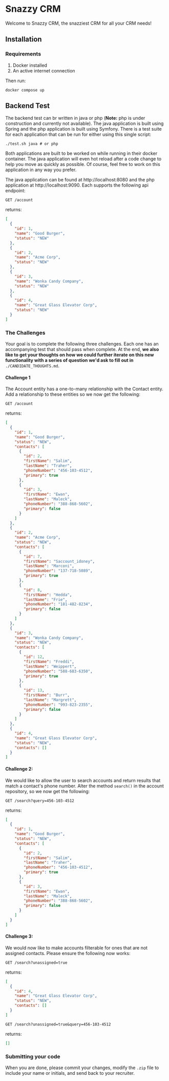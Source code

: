 # Snazzy CRM

Welcome to Snazzy CRM, the snazziest CRM for all your CRM needs!

## Installation

### Requirements
1. Docker installed
2. An active internet connection

Then run:
```
docker compose up
```
## Backend Test

The backend test can br written in java or php (**Note:** php is under construction and currently not available). The java application is built using Spring and the php 
application is built using Symfony. There is a test suite for each application that can be run for either 
using this single script:
```
./test.sh java # or php
```

Both applications are built to be worked on while running in their docker container. The java application
will even hot reload after a code change to help you move as quickly as possible. Of course, feel free to
work on this application in any way you prefer.

The java application can be found at http://localhost:8080 and the php application at http://localhost:9090. 
Each supports the following api endpoint:

`GET /account`

returns:
```json
[
  {
    "id": 1,
    "name": "Good Burger",
    "status": "NEW"
  },
  {
    "id": 2,
    "name": "Acme Corp",
    "status": "NEW"
  },
  {
    "id": 3,
    "name": "Wonka Candy Company",
    "status": "NEW"
  },
  {
    "id": 4,
    "name": "Great Glass Elevator Corp",
    "status": "NEW"
  }
]
```

### The Challenges

Your goal is to complete the following three challenges. Each one has an accompanying test that should pass 
when complete. At the end, **we also like to get your thoughts on how we could further iterate on this new 
functionality with a series of question we'd ask to fill out in** `./CANDIDATE_THOUGHTS.md`.

#### Challenge 1

The Account entity has a one-to-many relationship with the Contact entity. Add a relationship to these entities
so we now get the following:

`GET /account`

returns:
```json
[
  {
    "id": 1,
    "name": "Good Burger",
    "status": "NEW",
    "contacts": [
      {
        "id": 2,
        "firstName": "Salim",
        "lastName": "Traher",
        "phoneNumber": "456-103-4512",
        "primary": true
      },
      {
        "id": 3,
        "firstName": "Ewan",
        "lastName": "Maleck",
        "phoneNumber": "388-868-5602",
        "primary": false
      }
    ]
  },
  {
    "id": 2,
    "name": "Acme Corp",
    "status": "NEW",
    "contacts": [
      {
        "id": 7,
        "firstName": "Saccount_idoney",
        "lastName": "Marconi",
        "phoneNumber": "137-718-5089",
        "primary": true
      },
      {
        "id": 8,
        "firstName": "Hedda",
        "lastName": "Frie",
        "phoneNumber": "181-482-8234",
        "primary": false
      }
    ]
  },
  {
    "id": 3,
    "name": "Wonka Candy Company",
    "status": "NEW",
    "contacts": [
      {
        "id": 12,
        "firstName": "Freddi",
        "lastName": "Weippert",
        "phoneNumber": "588-683-6350",
        "primary": true
      },
      {
        "id": 13,
        "firstName": "Burr",
        "lastName": "Margrett",
        "phoneNumber": "993-823-2355",
        "primary": false
      }
    ]
  },
  {
    "id": 4,
    "name": "Great Glass Elevator Corp",
    "status": "NEW",
    "contacts": []
  }
]
```

#### Challenge 2:

We would like to allow the user to search accounts and return results that match a contact's phone number.
Alter the method `search()` in the account repository, so we now get the following:

`GET /search?query=456-103-4512`

returns:
```json
[
  {
    "id": 1,
    "name": "Good Burger",
    "status": "NEW",
    "contacts": [
      {
        "id": 2,
        "firstName": "Salim",
        "lastName": "Traher",
        "phoneNumber": "456-103-4512",
        "primary": true
      },
      {
        "id": 3,
        "firstName": "Ewan",
        "lastName": "Maleck",
        "phoneNumber": "388-868-5602",
        "primary": false
      }
    ]
  }
]
```

#### Challenge 3:

We would now like to make accounts filterable for ones that are not assigned contacts. Please ensure the
following now works:

`GET /search?unassigned=true`

returns:
```json
[
  {
    "id": 4,
    "name": "Great Glass Elevator Corp",
    "status": "NEW",
    "contacts": []
  }
]
```

`GET /search?unassigned=true&query=456-103-4512`

returns:
```json
[]
```

### Submitting your code

When you are done, please commit your changes, modify the `.zip` file to include your name or initials, and send back to 
your recruiter.
